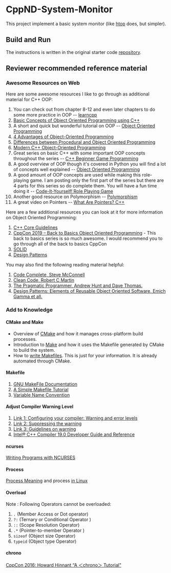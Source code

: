 # CppND-System-Monitor
This project implement a basic system monitor (like [htop](https://github.com/hishamhm/htop) does, but simpler).
## Build and Run
The instructions is written in the original starter code [repository](https://github.com/udacity/CppND-System-Monitor-Project-Updated). 
## Reviewer recommended reference material
### Awesome Resources on Web
Here are some awesome resources I like to go through as additional material for C++ OOP:

1. You can check out from chapter 8-12 and even later chapters to do some more practice in OOP -- [learncpp](https://www.learncpp.com/)
2. [Basic Concepts of Object Oriented Programming using C++](https://www.geeksforgeeks.org/basic-concepts-of-object-oriented-programming-using-c/)
3. A short and quick but wonderful tutorial on OOP -- [Object Oriented Programming](https://www.youtube.com/watch?v=ZOKLjJF54Xc)
4. [4 Advantages of Object-Oriented Programming](https://www.roberthalf.com/blog/salaries-and-skills/4-advantages-of-object-oriented-programming)
5. [Differences between Procedural and Object Oriented Programming](https://www.geeksforgeeks.org/differences-between-procedural-and-object-oriented-programming/)
6. [Modern C++ Object-Oriented Programming](https://ms.sapientia.ro/~manyi/teaching/c++/CPP_v1.1.pdf)
7. Great series on basic C++ with some important OOP concepts throughout the series -- [C++ Beginner Game Programming](https://www.youtube.com/playlist?list=PLqCJpWy5FohcehaXlCIt8sVBHBFFRVWsx)
8. A good overview of OOP though it's covered in Python you will find a lot of concepts well explained -- [Object Oriented Programming](https://www.youtube.com/watch?v=-DP1i2ZU9gk)
9. A good amount of OOP concepts are used while making this role-playing game. I am posting only the first part of the series but there are 4 parts for this series so do complete them. You will have a fun time doing it -- [Code-It-Yourself! Role Playing Game](https://www.youtube.com/watch?v=xXXt3htgDok&list=PLrOv9FMX8xJE8NgepZR1etrsU63fDDGxO&index=18)
10. Another good resource on Polymorphism -- [Polymorphism](https://www.youtube.com/watch?v=kxKKHKSMGIg&t=651s)
11. A great video on Pointers -- [What Are Pointers? C++](https://www.youtube.com/watch?v=iChalAKXffs)

Here are a few additional resources you can look at it for more information on Object Oriented Programming:

1. [C++ Core Guidelines](https://isocpp.github.io/CppCoreGuidelines/CppCoreGuidelines)
2. [CppCon 2019 – Back to Basics Object Oriented Programming](https://youtu.be/32tDTD9UJCE) - This back to basics series is so much awesome. I would recommend you to go through all of the back to basics CppCon
3. [SOLID](https://www.youtube.com/watch?v=rtmFCcjEgEw)
4. [Design Patterns](http://www.uml.org.cn/c++/pdf/DesignPatterns.pdf)

You may also find the following reading material helpful:

1. [Code Complete, Steve McConnell](http://aroma.vn/web/wp-content/uploads/2016/11/code-complete-2nd-edition-v413hav.pdf)
2. [Clean Code, Robert C Martin](https://enos.itcollege.ee/~jpoial/oop/naited/Clean%20Code.pdf)
3. [The Pragmatic Programmer, Andrew Hunt and Dave Thomas.](https://www.cin.ufpe.br/~cavmj/104The%20Pragmatic%20Programmer,%20From%20Journeyman%20To%20Master%20-%20Andrew%20Hunt,%20David%20Thomas%20-%20Addison%20Wesley%20-%201999.pdf)
4. [Design Patterns: Elements of Reusable Object Oriented Software, Emich Gamma et all.](http://www.uml.org.cn/c++/pdf/DesignPatterns.pdf)
### Add to Knowledge
#### CMake and Make
* Overview of [CMake](https://cmake.org/overview/) and how it manages cross-platform build processes.
* Introduction to [Make](https://www.gnu.org/software/make/) and how it uses the Makefile generated by CMake to build the system.
* How to [write Makefiles](https://www.cs.swarthmore.edu/~newhall/unixhelp/howto_makefiles.html). This is just for your information. It is already automated through CMake.
#### Makefile
1. [GNU MakeFile Documentation](https://www.gnu.org/software/make/manual/html_node/Standard-Targets.html#Standard-Targets)
2. [A Simple Makefile Tutorial](http://www.cs.colby.edu/maxwell/courses/tutorials/maketutor/)
3. [Variable Name Convention](https://makefiletutorial.com/)

#### Adjust Compiler Warning Level
1. [Link 1: Configuring your compiler: Warning and error levels](https://www.learncpp.com/cpp-tutorial/configuring-your-compiler-warning-and-error-levels/)
2. [Link 2: Suppressing the warning](https://www.viva64.com/en/k/0048/)
3. [Link 3: Guidelines on warning](https://github.com/boostorg/boost/wiki/Guidelines:-Warnings)
4. [Intel® C++ Compiler 19.0 Developer Guide and Reference](https://software.intel.com/en-us/cpp-compiler-developer-guide-and-reference-remarks-warnings-and-errors)
#### ncurses
[Writing Programs with NCURSES](https://invisible-island.net/ncurses/ncurses-intro.html)
#### Process
[Process Meaning](https://en.wikipedia.org/wiki/Process_(computing)) and process [in Linux](https://www.tecmint.com/linux-process-management/)
#### Overload
Note : Following Operators cannot be overloaded:
1. `.` (Member Access or Dot operator)
2. `?:` (Ternary or Conditional Operator )
3. `::` (Scope Resolution Operator)
4. `.*` (Pointer-to-member Operator )
5. `sizeof` (Object size Operator)
6. `typeid` (Object type Operator)
#### chrono
[CppCon 2016: Howard Hinnant “A ＜chrono＞ Tutorial"](https://www.youtube.com/watch?v=P32hvk8b13M)
